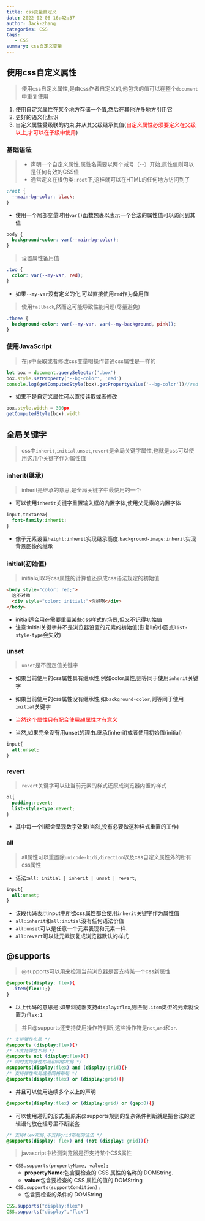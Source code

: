 ```yaml
---
title: css变量自定义
date: 2022-02-06 16:42:37
author: Jack-zhang
categories: CSS
tags:
   - CSS
summary: css自定义变量
---
```


## 使用css自定义属性

> 使用css自定义属性,是由css作者自定义的,他包含的值可以在整个`document`中重复使用

1. 使用自定义属性在某个地方存储一个值,然后在其他许多地方引用它
2. 更好的语义化标识
3. 自定义属性受级联的约束,并从其父级继承其值(<span style="color:red">自定义属性必须要定义在父级以上,才可以在子级中使用</span>)

### 基础语法

>* 声明一个自定义属性,属性名需要以两个减号（--）开始,属性值则可以是任何有效的CSS值
>* 通常定义在根伪类`:root`下,这样就可以在HTML的任何地方访问到了

```css
:root {
  --main-bg-color: black;
}
```

* 使用一个局部变量时用`var()`函数包裹以表示一个合法的属性值可以访问到其值

```css
body {
  background-color: var(--main-bg-color);
}
```

> 设置属性备用值

```css
.two {
  color: var(--my-var, red);
}
```

* 如果`--my-var`没有定义的化,可以直接使用`red`作为备用值

> 使用`fallback`,然而这可能导致性能问题(尽量避免)

```css
.three {
  background-color: var(--my-var, var(--my-background, pink)); 
}
```

### 使用JavaScript

>在js中获取或者修改css变量喝操作普通css属性是一样的

```js
let box = document.querySelector('.box')
box.style.setProperty('--bg-color', 'red')
console.log(getComputedStyle(box).getPropertyValue('--bg-color'))//red
```

* 如果不是自定义属性可以直接读取或者修改

```js
box.style.width = 300px
getComputedStyle(box).width
```

## 全局关键字

>css中`inherit`,`initial`,`unset`,`revert`是全局关键字属性,也就是css可以使用这几个关键字作为属性值

### inherit(继承)

>inherit是继承的意思,是全局关键字中最使用的一个

* 可以使用`inherit`关键字重置输入框的内置字体,使用父元素的内置字体

```css
input,textarea{
  font-family:inherit;
}
```

* 像子元素设置`height:inherit`实现继承高度.`background-image:inherit`实现背景图像的继承

### initial(初始值)

>initial可以将css属性的计算值还原成css语法规定的初始值

```html
<body style="color: red;">
  这不对劲
  <div style="color: initial;">你好啊</div>
</body>
```

* initial适合用在需要重置某些css样式的场景,但又不记得初始值
* 注意:initial关键字并不是浏览器设置的元素的初始值(恢复li的小圆点`list-style-type`会失效)

### unset

> `unset`是不固定值关键字

* 如果当前使用的css属性具有继承性,例如color属性,则等同于使用`inherit`关键字
* 如果当前使用的css属性没有继承性,如`background-color`,则等同于使用`initial`关键字

* <span style="color:red">当然这个属性只有配合使用all属性才有意义</span>
* 当然,如果完全没有用unset的理由.继承(inherit)或者使用初始值(initial)

```css
input{
  all:unset;
}
```

### revert

> `revert`关键字可以让当前元素的样式还原成浏览器内置的样式

```css
ol{
  padding:revert;
  list-style-type:revert;
}
```

* 其中每一个li都会呈现数字效果(当然,没有必要做这种样式重置的工作)

### all

>all属性可以重置除`unicode-bidi`,`direction`以及css自定义属性外的所有css属性

* 语法:`all: initial | inherit | unset | revert;`

```css
input{
  all:unset;
}
```

* 该段代码表示input中所欲css属性都会使用`inherit`关键字作为属性值
* `all:inherit`和`all:initial`没有任何语法价值
* `all:unset`可以是任意一个元素表现和<span>元素一样.
* `all:revert`可以让元素恢复成浏览器默认的样式

## @supports

>@supports可以用来检测当前浏览器是否支持某一个css新属性

```css
@supports(display: flex){
  .item{flex:1;}
}
```

* 以上代码的意思是:如果浏览器支持`display:flex`,则匹配`.item`类型的元素就设置为`flex:1`

>并且@supports还支持使用操作符判断,这些操作符是`not`,`and`和`or`.

```css
/* 支持弹性布局 */
@supports (display:flex){}
/* 不支持弹性布局 */
@supports not (display:flex){}
/* 同时支持弹性布局和网格布局 */
@supports(display:flex) and (display:grid){}
/* 支持弹性布局或者网格布局 */
@supports(display:flex) or (display:grid){}
```

* 并且可以使用连续多个以上的声明

```css
@supports(display:flex) or (display:grid) or (gap:0){}
```

* 可以使用递归的形式.把原来@supports规则的复杂条件判断就是把合法的逻辑语句放在括号里不断嵌套

```css
/* 支持flex布局,不支持grid布局的语法 */
@supports(display: flex) and (not (display: grid)){}
```

>javascript中检测浏览器是否支持某个CSS属性

* `CSS.supports(propertyName, value);`
  * **propertyName**:包含要检查的 CSS 属性的名称的 DOMString.
  * **value**:包含要检查的 CSS 属性的值的 DOMString
* `CSS.supports(supportCondition);`
  * 包含要检查的条件的 DOMString

```js
CSS.supports("display:flex")
CSS.supports("display","flex")
```
